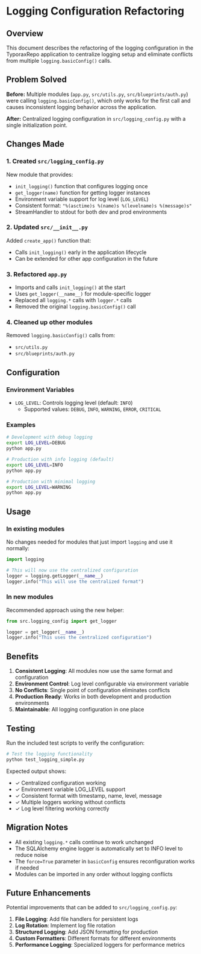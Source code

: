 # Logging Configuration Refactoring

## Overview

This document describes the refactoring of the logging configuration in the TyporaxRepo application to centralize logging setup and eliminate conflicts from multiple `logging.basicConfig()` calls.

## Problem Solved

**Before:** Multiple modules (`app.py`, `src/utils.py`, `src/blueprints/auth.py`) were calling `logging.basicConfig()`, which only works for the first call and causes inconsistent logging behavior across the application.

**After:** Centralized logging configuration in `src/logging_config.py` with a single initialization point.

## Changes Made

### 1. Created `src/logging_config.py`

New module that provides:
- `init_logging()` function that configures logging once
- `get_logger(name)` function for getting logger instances
- Environment variable support for log level (`LOG_LEVEL`)
- Consistent format: `"%(asctime)s %(name)s %(levelname)s %(message)s"`
- StreamHandler to stdout for both dev and prod environments

### 2. Updated `src/__init__.py`

Added `create_app()` function that:
- Calls `init_logging()` early in the application lifecycle
- Can be extended for other app configuration in the future

### 3. Refactored `app.py`

- Imports and calls `init_logging()` at the start
- Uses `get_logger(__name__)` for module-specific logger
- Replaced all `logging.*` calls with `logger.*` calls
- Removed the original `logging.basicConfig()` call

### 4. Cleaned up other modules

Removed `logging.basicConfig()` calls from:
- `src/utils.py`
- `src/blueprints/auth.py`

## Configuration

### Environment Variables

- `LOG_LEVEL`: Controls logging level (default: `INFO`)
  - Supported values: `DEBUG`, `INFO`, `WARNING`, `ERROR`, `CRITICAL`

### Examples

```bash
# Development with debug logging
export LOG_LEVEL=DEBUG
python app.py

# Production with info logging (default)
export LOG_LEVEL=INFO
python app.py

# Production with minimal logging
export LOG_LEVEL=WARNING
python app.py
```

## Usage

### In existing modules

No changes needed for modules that just import `logging` and use it normally:

```python
import logging

# This will now use the centralized configuration
logger = logging.getLogger(__name__)
logger.info("This will use the centralized format")
```

### In new modules

Recommended approach using the new helper:

```python
from src.logging_config import get_logger

logger = get_logger(__name__)
logger.info("This uses the centralized configuration")
```

## Benefits

1. **Consistent Logging**: All modules now use the same format and configuration
2. **Environment Control**: Log level configurable via environment variable
3. **No Conflicts**: Single point of configuration eliminates conflicts
4. **Production Ready**: Works in both development and production environments
5. **Maintainable**: All logging configuration in one place

## Testing

Run the included test scripts to verify the configuration:

```bash
# Test the logging functionality
python test_logging_simple.py
```

Expected output shows:
- ✓ Centralized configuration working
- ✓ Environment variable LOG_LEVEL support
- ✓ Consistent format with timestamp, name, level, message
- ✓ Multiple loggers working without conflicts
- ✓ Log level filtering working correctly

## Migration Notes

- All existing `logging.*` calls continue to work unchanged
- The SQLAlchemy engine logger is automatically set to INFO level to reduce noise
- The `force=True` parameter in `basicConfig` ensures reconfiguration works if needed
- Modules can be imported in any order without logging conflicts

## Future Enhancements

Potential improvements that can be added to `src/logging_config.py`:

1. **File Logging**: Add file handlers for persistent logs
2. **Log Rotation**: Implement log file rotation
3. **Structured Logging**: Add JSON formatting for production
4. **Custom Formatters**: Different formats for different environments
5. **Performance Logging**: Specialized loggers for performance metrics